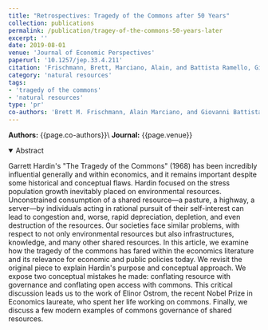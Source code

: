```yaml
---
title: "Retrospectives: Tragedy of the Commons after 50 Years"
collection: publications
permalink: /publication/tragey-of-the-commons-50-years-later
excerpt: ''
date: 2019-08-01
venue: 'Journal of Economic Perspectives'
paperurl: '10.1257/jep.33.4.211'
citation: 'Frischmann, Brett, Marciano, Alain, and Battista Ramello, Giovanni (2021). &quot;Retrospectives: Tragedy of the Commons after 50 Years &quot; <i>  Journal of Economic Perspectives  </i>. 33 (4): 211-228 .'
category: 'natural resources'
tags: 
- 'tragedy of the commons'
- 'natural resources'
type: 'pr'
co-authors: 'Brett M. Frischmann, Alain Marciano, and Giovanni Battista Ramello'
---
```


<!-- Google tag (gtag.js) -->
<script async src="https://www.googletagmanager.com/gtag/js?id=G-8CEVZ95BRH"></script>
<script>
  window.dataLayer = window.dataLayer || [];
  function gtag(){dataLayer.push(arguments);}
  gtag('js', new Date());

  gtag('config', 'G-8CEVZ95BRH');
</script>

**Authors:** {{page.co-authors}}\\
**Journal:** {{page.venue}}


<details open>
<summary>
Abstract
</summary>

<p>
Garrett Hardin's "The Tragedy of the Commons" (1968) has been incredibly influential generally and within economics, and it remains important despite some historical and conceptual flaws. Hardin focused on the stress population growth inevitably placed on environmental resources. Unconstrained consumption of a shared resource—a pasture, a highway, a server—by individuals acting in rational pursuit of their self-interest can lead to congestion and, worse, rapid depreciation, depletion, and even destruction of the resources. Our societies face similar problems, with respect to not only environmental resources but also infrastructures, knowledge, and many other shared resources. In this article, we examine how the tragedy of the commons has fared within the economics literature and its relevance for economic and public policies today. We revisit the original piece to explain Hardin's purpose and conceptual approach. We expose two conceptual mistakes he made: conflating resource with governance and conflating open access with commons. This critical discussion leads us to the work of Elinor Ostrom, the recent Nobel Prize in Economics laureate, who spent her life working on commons. Finally, we discuss a few modern examples of commons governance of shared resources.
</p>

</details>


